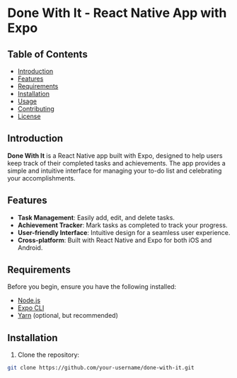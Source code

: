 # Done With It - React Native App with Expo

## Table of Contents
- [Introduction](#introduction)
- [Features](#features)
- [Requirements](#requirements)
- [Installation](#installation)
- [Usage](#usage)
- [Contributing](#contributing)
- [License](#license)

## Introduction

**Done With It** is a React Native app built with Expo, designed to help users keep track of their completed tasks and achievements. The app provides a simple and intuitive interface for managing your to-do list and celebrating your accomplishments.

## Features

- **Task Management**: Easily add, edit, and delete tasks.
- **Achievement Tracker**: Mark tasks as completed to track your progress.
- **User-friendly Interface**: Intuitive design for a seamless user experience.
- **Cross-platform**: Built with React Native and Expo for both iOS and Android.

## Requirements

Before you begin, ensure you have the following installed:

- [Node.js](https://nodejs.org/)
- [Expo CLI](https://docs.expo.dev/get-started/installation/)
- [Yarn](https://yarnpkg.com/) (optional, but recommended)

## Installation

1. Clone the repository:

```bash
git clone https://github.com/your-username/done-with-it.git

